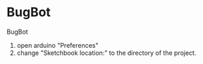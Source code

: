 BugBot
======

BugBot

1. open arduino "Preferences"
2. change "Sketchbook location:" to the directory of the project.
